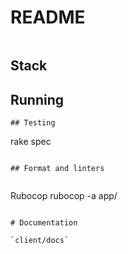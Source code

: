 # README

![]()

## Stack

## Running
```
## Testing
```
rake spec
```

## Format and linters


```
Rubocop
rubocop -a app/
```

# Documentation

`client/docs`
